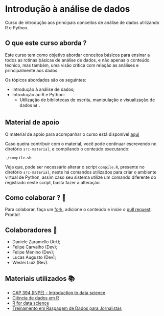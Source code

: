 # Introdução à análise de dados  

Curso de introdução aos principais conceitos de análise de dados utilizando R e Python.

## O que este curso aborda ?

Este curso tem como objetivo abordar conceitos básicos para ensinar a todos as rotinas básicas de análise de dados, e não apenas o conteúdo técnico, mas também, uma visão critica com relação as análises e principalmente aos dados.

Os tópicos abordados são os seguintes: 
- Introdução à análise de dados;
- Introdução ao R e Python:
  - Utilização de bibliotecas de escrita, manipulação e visualização de dados :bar_chart: .

## Material de apoio

O material de apoio para acompanhar o curso está disponível [aqui](https://dataat.github.io/introducao-analise-de-dados/)

Caso queira contribuir com o material, você pode continuar escrevendo no diretório `src-material`, e compilando o conteúdo executando:

```shell 
./compile.sh
``` 

Veja que, pode ser necessário alterar o script `compile.R`, presente no diretório `src-material`, neste há comandos utilizados para criar o ambiente virtual de Python, assim caso seu sistema utilize um comando diferente do registrado neste script, basta fazer a alteração.

## Como colaborar ? :no_good:

Para colaborar, faça um [fork](https://help.github.com/en/github/collaborating-with-issues-and-pull-requests/about-forks), adicione o conteúdo e inicie o [pull request](https://help.github.com/en/github/collaborating-with-issues-and-pull-requests/creating-a-pull-request). Pronto! 

## Colaboradores :construction_worker:

- Daniele Zaramello (Art);
- Felipe Carvalho (Dev);
- Felipe Menino (Dev);
- Lucas Augusto (Dev);
- Weslei Luiz (Rev).

## Materiais utilizados :books:

- [CAP 394 (INPE) - Introduction to data science](https://github.com/rafaeldcsantos/CAP-394)
- [Ciência de dados em R](https://cdr.ibpad.com.br/index.html)
- [R for data science](http://r4ds.had.co.nz/)
- [Treinamento em Raspagem de Dados para Jornalistas](https://github.com/fmasanori/treinamento)